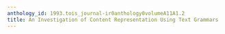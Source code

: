 ```yaml
---
anthology_id: 1993.tois_journal-ir0anthology0volumeA11A1.2
title: An Investigation of Content Representation Using Text Grammars
---
```

